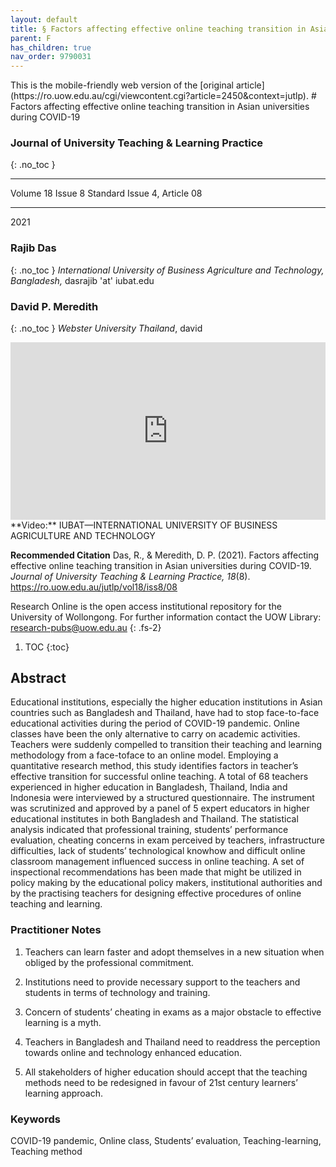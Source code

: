 ```yaml
---
layout: default
title: § Factors affecting effective online teaching transition in Asian universities during COVID-19   
parent: F
has_children: true
nav_order: 9790031
---
```

<style>
.dont-break-out {
  /* These are technically the same, but use both */
  overflow-wrap: break-word;
  word-wrap: break-word;

     -ms-word-break: break-all;
  /* This is the dangerous one in WebKit, as it breaks things wherever */
  word-break: break-all;
  /* Instead use this non-standard one: */
  word-break: break-word;
}

.youtube-container {
    position: relative;
    width: 100%;
    height: 0;
    padding-bottom: 56.25%;
}
.youtube-video {
    position: absolute;
    top: 0;
    left: 0;
    width: 100%;
    height: 100%;
}

</style>

<div class="dont-break-out" markdown="1">
This is the mobile-friendly web version of the [original article](https://ro.uow.edu.au/cgi/viewcontent.cgi?article=2450&context=jutlp).
# Factors affecting effective online teaching transition in Asian universities during COVID-19

### Journal of University Teaching & Learning Practice
{: .no_toc }

***

Volume 18 Issue 8 Standard Issue 4, Article 08 

***

2021

### Rajib Das
{: .no_toc }
*International University of Business Agriculture and Technology, Bangladesh,* dasrajib 'at' iubat.edu

### David P. Meredith
{: .no_toc }
*Webster University Thailand*, david

<div class="youtube-container">
<iframe width="100%" src="https://www.youtube.com/embed/IiLGjZDz_lo" title="YouTube video player" frameborder="0" allow="accelerometer; autoplay; clipboard-write; encrypted-media; gyroscope; picture-in-picture" allowfullscreen class="youtube-video"></iframe>
</div>
**Video:** IUBAT—INTERNATIONAL UNIVERSITY OF BUSINESS AGRICULTURE AND TECHNOLOGY 

**Recommended Citation**
Das, R., & Meredith, D. P. (2021). Factors affecting effective online teaching transition in Asian universities during COVID-19. *Journal of University Teaching & Learning Practice, 18*(8). https://ro.uow.edu.au/jutlp/vol18/iss8/08

Research Online is the open access institutional repository for the University of Wollongong. For further information contact the UOW Library: research-pubs@uow.edu.au
{: .fs-2}

1. TOC
{:toc}

## Abstract
Educational institutions, especially the higher education institutions in Asian countries such as Bangladesh and Thailand, have had to stop face-to-face educational activities during the period of COVID-19 pandemic. Online classes have been the only alternative to carry on academic activities. Teachers were suddenly compelled to transition their teaching and learning methodology from a face-toface to an online model. Employing a quantitative research method, this study identifies factors in teacher’s effective transition for successful online teaching. A total of 68 teachers experienced in higher education in Bangladesh, Thailand, India and Indonesia were interviewed by a structured questionnaire. The instrument was scrutinized and approved by a panel of 5 expert educators in higher educational institutes in both Bangladesh and Thailand. The statistical analysis indicated that professional training, students’ performance evaluation, cheating concerns in exam perceived by teachers, infrastructure difficulties, lack of students’ technological knowhow and difficult online classroom management influenced success in online teaching. A set of inspectional recommendations has been made that might be utilized in policy making by the educational policy makers, institutional authorities and by the practising teachers for designing effective procedures of online teaching and learning.

### Practitioner Notes
1. Teachers can learn faster and adopt themselves in a new situation when obliged by the professional commitment. 

2. Institutions need to provide necessary support to the teachers and students in terms of technology and training.

3. Concern of students’ cheating in exams as a major obstacle to effective learning is a myth.

4. Teachers in Bangladesh and Thailand need to readdress the perception towards online and technology enhanced education. 

5. All stakeholders of higher education should accept that the teaching methods need to be redesigned in favour of 21st century learners’ learning approach.

### Keywords
COVID-19 pandemic, Online class, Students’ evaluation, Teaching-learning, Teaching method

</div>
